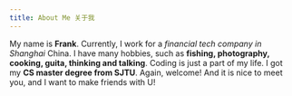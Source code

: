 ```yaml
---
title: About Me 关于我
---
```


My name is **Frank**.
Currently, I work for a *financial tech company in Shanghai* China.
I have many hobbies, such as **fishing, photography, cooking, guita, thinking and talking**. Coding is just a part of my life.
I got my **CS master degree from SJTU**.
Again, welcome! And it is nice to meet you, and I want to make friends with U!
